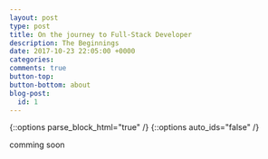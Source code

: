 ```yaml
---
layout: post
type: post
title: On the journey to Full-Stack Developer
description: The Beginnings
date: 2017-10-23 22:05:00 +0000
categories:
comments: true
button-top:
button-bottom: about
blog-post:
  id: 1
---
```


{::options parse_block_html="true" /}
{::options auto_ids="false" /}

comming soon